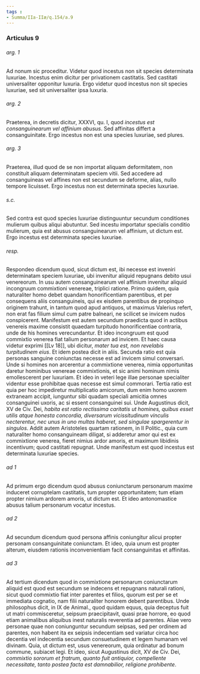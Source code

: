 ```yaml
---
tags : 
- Summa/IIa-IIæ/q.154/a.9
---
```


### Articulus 9

###### arg. 1
Ad nonum sic proceditur. Videtur quod incestus non sit species determinata luxuriae. Incestus enim dicitur per privationem castitatis. Sed castitati universaliter opponitur luxuria. Ergo videtur quod incestus non sit species luxuriae, sed sit universaliter ipsa luxuria.

###### arg. 2
Praeterea, in decretis dicitur, XXXVI, qu. I, quod *incestus est consanguinearum vel affinium abusus*. Sed affinitas differt a consanguinitate. Ergo incestus non est una species luxuriae, sed plures.

###### arg. 3
Praeterea, illud quod de se non importat aliquam deformitatem, non constituit aliquam determinatam speciem vitii. Sed accedere ad consanguineas vel affines non est secundum se deforme, alias, nullo tempore licuisset. Ergo incestus non est determinata species luxuriae.

###### s.c.
Sed contra est quod species luxuriae distinguuntur secundum conditiones mulierum quibus aliqui abutuntur. Sed incestu importatur specialis conditio mulierum, quia est abusus consanguinearum vel affinium, ut dictum est. Ergo incestus est determinata species luxuriae.

###### resp.
Respondeo dicendum quod, sicut dictum est, ibi necesse est inveniri determinatam speciem luxuriae, ubi invenitur aliquid repugnans debito usui venereorum. In usu autem consanguinearum vel affinium invenitur aliquid incongruum commixtioni venereae, triplici ratione. Primo quidem, quia naturaliter homo debet quandam honorificentiam parentibus, et per consequens aliis consanguineis, qui ex eisdem parentibus de propinquo originem trahunt, in tantum quod apud antiquos, ut maximus Valerius refert, non erat fas filium simul cum patre balneari, ne scilicet se invicem nudos conspicerent. Manifestum est autem secundum praedicta quod in actibus venereis maxime consistit quaedam turpitudo honorificentiae contraria, unde de his homines verecundantur. Et ideo incongruum est quod commixtio venerea fiat talium personarum ad invicem. Et haec causa videtur exprimi [[Lv 18]], ubi dicitur, *mater tua est, non revelabis turpitudinem eius*. Et idem postea dicit in aliis. Secunda ratio est quia personas sanguine coniunctas necesse est ad invicem simul conversari. Unde si homines non arcerentur a commixtione venerea, nimia opportunitas daretur hominibus venereae commixtionis, et sic animi hominum nimis emollescerent per luxuriam. Et ideo in veteri lege illae personae specialiter videntur esse prohibitae quas necesse est simul commorari. Tertia ratio est quia per hoc impediretur multiplicatio amicorum, dum enim homo uxorem extraneam accipit, iunguntur sibi quadam speciali amicitia omnes consanguinei uxoris, ac si essent consanguinei sui. Unde Augustinus dicit, XV de Civ. Dei, *habita est ratio rectissima caritatis ut homines, quibus esset utilis atque honesta concordia, diversarum vicissitudinum vinculis necterentur, nec unus in uno multas haberet, sed singulae spargerentur in singulos*. Addit autem Aristoteles quartam rationem, in II Politic., quia cum naturaliter homo consanguineam diligat, si adderetur amor qui est ex commixtione venerea, fieret nimius ardor amoris, et maximum libidinis incentivum; quod castitati repugnat. Unde manifestum est quod incestus est determinata luxuriae species.

###### ad 1
Ad primum ergo dicendum quod abusus coniunctarum personarum maxime induceret corruptelam castitatis, tum propter opportunitatem; tum etiam propter nimium ardorem amoris, ut dictum est. Et ideo antonomastice abusus talium personarum vocatur incestus.

###### ad 2
Ad secundum dicendum quod persona affinis coniungitur alicui propter personam consanguinitate coniunctam. Et ideo, quia unum est propter alterum, eiusdem rationis inconvenientiam facit consanguinitas et affinitas.

###### ad 3
Ad tertium dicendum quod in commixtione personarum coniunctarum aliquid est quod est secundum se indecens et repugnans naturali rationi, sicut quod commixtio fiat inter parentes et filios, quorum est per se et immediata cognatio, nam filii naturaliter honorem debent parentibus. Unde philosophus dicit, in IX de Animal., quod quidam equus, quia deceptus fuit ut matri commisceretur, seipsum praecipitavit, quasi prae horrore, eo quod etiam animalibus aliquibus inest naturalis reverentia ad parentes. Aliae vero personae quae non coniunguntur secundum seipsas, sed per ordinem ad parentes, non habent ita ex seipsis indecentiam sed variatur circa hoc decentia vel indecentia secundum consuetudinem et legem humanam vel divinam. Quia, ut dictum est, usus venereorum, quia ordinatur ad bonum commune, subiacet legi. Et ideo, sicut Augustinus dicit, XV de Civ. Dei, *commixtio sororum et fratrum, quanto fuit antiquior, compellente necessitate, tanto postea facta est damnabilior, religione prohibente*.

